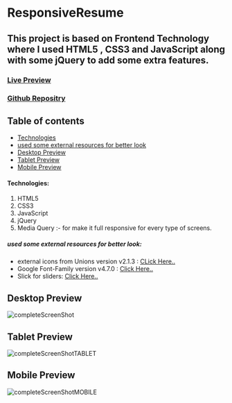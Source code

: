 # ResponsiveResume

## This project is based on Frontend Technology where I used HTML5 , CSS3 and JavaScript along with some jQuery to add some extra features.


### [Live Preview](https://responsiveresume2021.netlify.app/)


### [Github Repositry](https://github.com/gautam2021/ResponsiveResume)

## Table of contents
* [Technologies](#Technologies)
* [used some external resources for better look](#used-some-external-resources-for-better-look)
* [Desktop Preview](#Desktop-Preview)
* [Tablet Preview](#Tablet-Preview)
* [Mobile Preview](#Mobile-Preview)






#### Technologies: 

1) HTML5
2) CSS3
3) JavaScript
4) jQuery
5) Media Query :- for make it full responsive for every type of screens.

##### used some external resources for better look:

* external icons from Unions version v2.1.3 : [CLick Here..](https://unicons.iconscout.com/release/v2.1.3/css/unicons.css)
* Google Font-Family version v4.7.0 : [Click Here..](https://cdnjs.cloudflare.com/ajax/libs/font-awesome/4.7.0/css/font-awesome.min.css)
* Slick for sliders: [Click Here..](https://kenwheeler.github.io/slick/)

## Desktop Preview
![completeScreenShot](https://user-images.githubusercontent.com/35236178/127748654-d54e4d18-ac3d-4445-9d2f-efc17e127b64.png)


## Tablet Preview
![completeScreenShotTABLET](https://user-images.githubusercontent.com/35236178/127749857-48119b73-5130-4393-a10f-82ac75127baf.png)



## Mobile Preview
![completeScreenShotMOBILE](https://user-images.githubusercontent.com/35236178/127749691-8a321b07-4884-4d03-ac54-b1a65301a24b.png)

